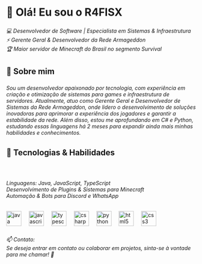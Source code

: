 <h1 align="left">👋 Olá! Eu sou o R4FISX</h1>

###

<h6 align="left">💻 Desenvolvedor de Software | Especialista em Sistemas & Infraestrutura<br>⚡ Gerente Geral & Desenvolvedor da Rede Armageddon<br>🏆 Maior servidor de Minecraft do Brasil no segmento Survival</h6>

###

<h2 align="left">📌 Sobre mim</h2>

###

<h6 align="left">Sou um desenvolvedor apaixonado por tecnologia, com experiência em criação e otimização de sistemas para games e infraestrutura de servidores. Atualmente, atuo como Gerente Geral e Desenvolvedor de Sistemas da Rede Armageddon, onde lidero o desenvolvimento de soluções inovadoras para aprimorar a experiência dos jogadores e garantir a estabilidade da rede. Além disso, estou me aprofundando em C# e Python, estudando essas linguagens há 2 meses para expandir ainda mais minhas habilidades e conhecimentos.</h6>

###

<h2 align="left">🚀 Tecnologias & Habilidades</h2>

###

<br clear="both">

<h6 align="left">Linguagens: Java, JavaScript, TypeScript<br>Desenvolvimento de Plugins & Sistemas para Minecraft<br>Automação & Bots para Discord e WhatsApp</h6>

###

<div align="left">
  <img src="https://cdn.jsdelivr.net/gh/devicons/devicon/icons/java/java-original.svg" height="40" alt="java logo"  />
  <img width="12" />
  <img src="https://cdn.jsdelivr.net/gh/devicons/devicon/icons/javascript/javascript-original.svg" height="40" alt="javascript logo"  />
  <img width="12" />
  <img src="https://cdn.jsdelivr.net/gh/devicons/devicon/icons/typescript/typescript-original.svg" height="40" alt="typescript logo"  />
  <img width="12" />
  <img src="https://cdn.jsdelivr.net/gh/devicons/devicon/icons/csharp/csharp-original.svg" height="40" alt="csharp logo"  />
  <img width="12" />
  <img src="https://cdn.jsdelivr.net/gh/devicons/devicon/icons/python/python-original.svg" height="40" alt="python logo"  />
  <img width="12" />
  <img src="https://cdn.jsdelivr.net/gh/devicons/devicon/icons/html5/html5-original.svg" height="40" alt="html5 logo"  />
  <img width="12" />
  <img src="https://cdn.jsdelivr.net/gh/devicons/devicon/icons/css3/css3-original.svg" height="40" alt="css3 logo"  />
</div>

###

<h6 align="left">📫 Contato:<br>Se deseja entrar em contato ou colaborar em projetos, sinta-se à vontade para me chamar! 🚀</h6>

###
